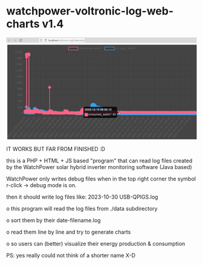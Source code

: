 # watchpower-voltronic-log-web-charts v1.4

![Screenshot](./watchpower-voltronic-log-web-charts%20.png?raw=true "Screenshot")

IT WORKS BUT FAR FROM FINISHED :D

this is a PHP + HTML + JS based "program" that can read log files created by the WatchPower solar hybrid inverter monitoring software (Java based)

WatchPower only writes debug files when in the top right corner the symbol r-click -> debug mode is on.

then it should write log files like: 2023-10-30 USB-QPIGS.log

o this program will read the log files from ./data subdirectory

o sort them by their date-filename.log

o read them line by line and try to generate charts

o so users can (better) visualize their energy production & consumption

PS: yes really could not think of a shorter name X-D
